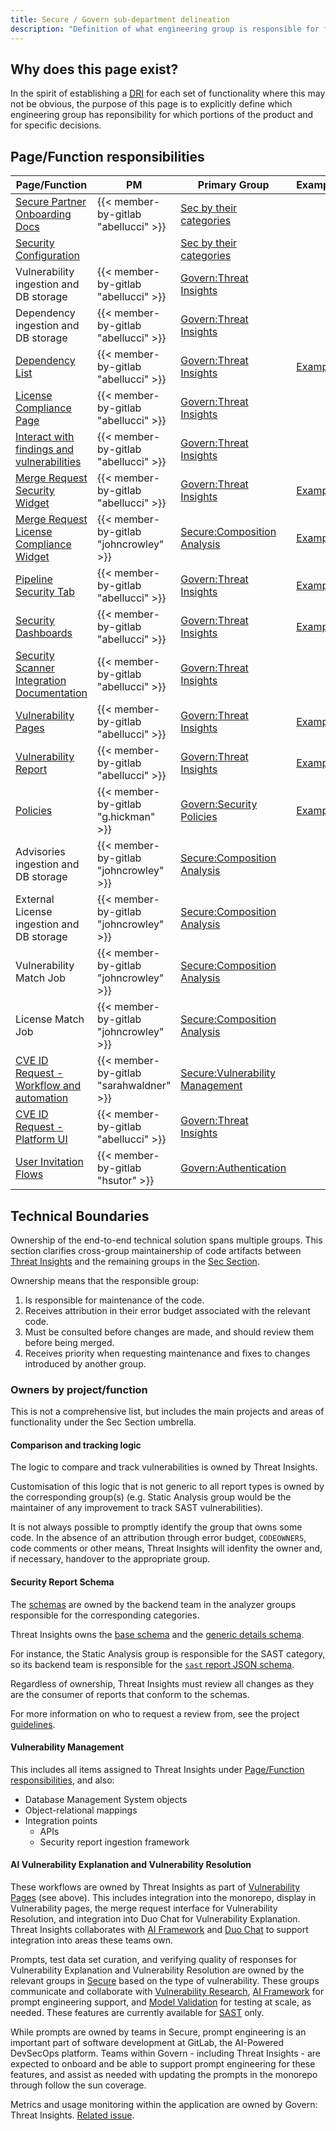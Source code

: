 ```yaml
---
title: Secure / Govern sub-department delineation
description: "Definition of what engineering group is responsible for features in the Secure and Govern stages of the GitLab product"
---
```


## Why does this page exist?

In the spirit of establishing a [DRI](/handbook/people-group/directly-responsible-individuals/) for each set of functionality where this may not be obvious, the purpose of this page is to explicitly define which engineering group has reponsibility for which portions of the product and for specific decisions.

## Page/Function responsibilities

| Page/Function | PM | Primary Group | Example |
| ---      | ---      | ---      | ---      |
| [Secure Partner Onboarding Docs](https://docs.gitlab.com/ee/development/integrations/secure_partner_integration.html) | {{< member-by-gitlab "abellucci" >}} | [Sec by their categories](/handbook/product/categories/#sec-section) |  |
| [Security Configuration](https://docs.gitlab.com/ee/user/application_security/configuration/) | | [Sec by their categories](/handbook/product/categories/#sec-section) |  |
| Vulnerability ingestion and DB storage | {{< member-by-gitlab "abellucci" >}} | [Govern:Threat Insights](/handbook/product/categories/#threat-insights-group) |  |
| Dependency ingestion and DB storage | {{< member-by-gitlab "abellucci" >}} | [Govern:Threat Insights](/handbook/product/categories/#threat-insights-group) |  |
| [Dependency List](https://docs.gitlab.com/ee/user/application_security/dependency_list/) | {{< member-by-gitlab "abellucci" >}} | [Govern:Threat Insights](/handbook/product/categories/#threat-insights-group) | [Example](https://gitlab.com/gitlab-examples/security/security-reports/-/licenses#licenses) |
| [License Compliance Page](https://docs.gitlab.com/ee/user/compliance/license_compliance/) | {{< member-by-gitlab "abellucci" >}} | [Govern:Threat Insights](/handbook/product/categories/#threat-insights-group) |  |
| [Interact with findings and vulnerabilities](https://docs.gitlab.com/ee/user/application_security/index.html#interact-with-findings-and-vulnerabilities) | {{< member-by-gitlab "abellucci" >}} | [Govern:Threat Insights](/handbook/product/categories/#threat-insights-group) |  |
| [Merge Request Security Widget](https://docs.gitlab.com/ee/user/application_security/#view-security-scan-information-in-merge-requests) | {{< member-by-gitlab "abellucci" >}} | [Govern:Threat Insights](/handbook/product/categories/#threat-insights-group) | [Example](https://gitlab.com/gitlab-org/security-products/tests/webgoat/-/merge_requests/26) |
| [Merge Request License Compliance Widget](https://docs.gitlab.com/ee/user/compliance/license_list.html) | {{< member-by-gitlab "johncrowley" >}} | [Secure:Composition Analysis](/handbook/product/categories/#composition-analysis-group) | [Example](https://gitlab.com/gitlab-org/security-products/tests/webgoat/-/merge_requests/28) |
| [Pipeline Security Tab](https://docs.gitlab.com/ee/user/application_security/security_dashboard/#view-vulnerabilities-in-a-pipeline) | {{< member-by-gitlab "abellucci" >}} | [Govern:Threat Insights](/handbook/product/categories/#threat-insights-group) | [Example](https://gitlab.com/gitlab-org/security-products/tests/webgoat/-/pipelines/155052050/security) |
| [Security Dashboards](https://docs.gitlab.com/ee/user/application_security/security_dashboard) | {{< member-by-gitlab "abellucci" >}} | [Govern:Threat Insights](/handbook/product/categories/#threat-insights-group) | [Example](https://gitlab.com/gitlab-examples/security/security-reports/-/security/dashboard) |
| [Security Scanner Integration Documentation](https://docs.gitlab.com/ee/development/integrations/secure.html) | {{< member-by-gitlab "abellucci" >}} | [Govern:Threat Insights](/handbook/product/categories/#threat-insights-group) |  |
| [Vulnerability Pages](https://docs.gitlab.com/ee/user/application_security/vulnerabilities/) | {{< member-by-gitlab "abellucci" >}} | [Govern:Threat Insights](/handbook/product/categories/#threat-insights-group) | [Example](https://gitlab.com/gitlab-examples/security/security-reports/-/security/vulnerability_report) |
| [Vulnerability Report](https://docs.gitlab.com/ee/user/application_security/vulnerability_report/) | {{< member-by-gitlab "abellucci" >}} | [Govern:Threat Insights](/handbook/product/categories/#threat-insights-group) | [Example](https://gitlab.com/gitlab-org/threat-management/webgoat/-/security/vulnerabilities) |
| [Policies](https://docs.gitlab.com/ee/user/application_security/policies/) | {{< member-by-gitlab "g.hickman" >}} | [Govern:Security Policies](/handbook/product/categories/#security-policies-group) | [Example](https://gitlab.com/gitlab-examples/wayne-enterprises/wayne-financial/customer-web-portal/-/security/policies) |
| Advisories ingestion and DB storage| {{< member-by-gitlab "johncrowley" >}} | [Secure:Composition Analysis](/handbook/product/categories/#composition-analysis-group) |  |
| External License ingestion and DB storage | {{< member-by-gitlab "johncrowley" >}} | [Secure:Composition Analysis](/handbook/product/categories/#composition-analysis-group) |  |
| Vulnerability Match Job | {{< member-by-gitlab "johncrowley" >}} | [Secure:Composition Analysis](/handbook/product/categories/#composition-analysis-group) |  |
| License Match Job | {{< member-by-gitlab "johncrowley" >}} | [Secure:Composition Analysis](/handbook/product/categories/#composition-analysis-group) |  |
| [CVE ID Request - Workflow and automation](https://docs.gitlab.com/ee/user/application_security/cve_id_request.html) | {{< member-by-gitlab "sarahwaldner" >}} | [Secure:Vulnerability Management](/handbook/product/categories/#secure-vulnerability-research-group) |  |
| [CVE ID Request - Platform UI](https://docs.gitlab.com/ee/user/application_security/cve_id_request.html) | {{< member-by-gitlab "abellucci" >}} | [Govern:Threat Insights](/handbook/product/categories/#threat-insights-group) |  |
| [User Invitation Flows](https://docs.gitlab.com/ee/user/project/members/#add-users-to-a-project) | {{< member-by-gitlab "hsutor" >}} | [Govern:Authentication](https://about.gitlab.com/direction/govern/authentication/) |  |

## Technical Boundaries

Ownership of the end-to-end technical solution spans multiple groups. This section clarifies
cross-group maintainership of code artifacts between [Threat Insights](/handbook/product/categories/#threat-insights-group) and the remaining groups in
the [Sec Section](/handbook/product/categories/#sec-section).

Ownership means that the responsible group:

1. Is responsible for maintenance of the code.
1. Receives attribution in their error budget associated with the relevant code.
1. Must be consulted before changes are made, and should review them before being merged.
1. Receives priority when requesting maintenance and fixes to changes introduced by another group.

### Owners by project/function

This is not a comprehensive list, but includes the main projects and areas of functionality under the Sec Section umbrella.

#### Comparison and tracking logic

The logic to compare and track vulnerabilities is owned by Threat Insights.

Customisation of this logic that is not generic to all report types is owned by the corresponding group(s) (e.g. Static Analysis group would be the maintainer of any improvement to track SAST vulnerabilities).

It is not always possible to promptly identify the group that owns some code. In the absence of an attribution through error budget, `CODEOWNERS`, code comments or other means, Threat Insights will idenfity the owner and, if necessary, handover to the appropriate group.

#### Security Report Schema

The [schemas](https://gitlab.com/gitlab-org/security-products/security-report-schemas/) are owned by the backend team in the analyzer groups responsible for the corresponding categories.

Threat Insights owns the [base schema](https://gitlab.com/gitlab-org/security-products/security-report-schemas/-/blob/master/src/security-report-format.json) and the [generic details schema](https://gitlab.com/gitlab-org/security-products/security-report-schemas/-/blob/master/src/vulnerability-details-format.json).

For instance, the Static Analysis group is responsible for the SAST category, so its backend team is responsible for the [`sast` report JSON schema](https://gitlab.com/gitlab-org/security-products/security-report-schemas/-/blob/master/src/sast-report-format.json).

Regardless of ownership, Threat Insights must review all changes as they are the consumer of reports that conform to the schemas.

For more information on who to request a review from, see the project
[guidelines](https://gitlab.com/gitlab-org/security-products/security-report-schemas/-/blob/master/README.md#guidelines).

#### Vulnerability Management

This includes all items assigned to Threat Insights under [Page/Function responsibilities](#pagefunction-responsibilities), and also:

* Database Management System objects
* Object-relational mappings
* Integration points
  * APIs
  * Security report ingestion framework

#### AI Vulnerability Explanation and Vulnerability Resolution

These workflows are owned by Threat Insights as part of [Vulnerability Pages](https://docs.gitlab.com/ee/user/application_security/vulnerabilities/) (see above). 
This includes integration into the monorepo, display in Vulnerability pages, the merge request interface for Vulnerability Resolution, and integration into Duo Chat for Vulnerability Explanation. Threat Insights collaborates with [AI Framework](/handbook/engineering/development/data-science/ai-powered/ai-framework/) and [Duo Chat](/handbook/engineering/development/data-science/ai-powered/duo-chat/) to support integration into areas these teams own. 

Prompts, test data set curation, and verifying quality of responses for Vulnerability Explanation and Vulnerability Resolution are owned by the relevant groups in [Secure](/handbook/engineering/development/sec/secure/) based on the type of vulnerability. These groups communicate and collaborate with [Vulnerability Research](/handbook/engineering/development/sec/secure/vulnerability-research/), [AI Framework](/handbook/engineering/development/data-science/ai-powered/ai-framework/) for prompt engineering support, and [Model Validation](/handbook/engineering/development/data-science/ai-powered/model-validation/) for testing at scale, as needed. These features are currently available for [SAST](/handbook/engineering/development/sec/secure/#sast) only.

While prompts are owned by teams in Secure, prompt engineering is an important part of software development at GitLab, the AI-Powered DevSecOps platform. Teams within Govern - including Threat Insights - are expected to onboard and be able to support prompt engineering for these features, and assist as needed with updating the prompts in the monorepo through follow the sun coverage.

Metrics and usage monitoring within the application are owned by Govern: Threat Insights. [Related issue](https://gitlab.com/gitlab-org/gitlab/-/issues/464089). 
